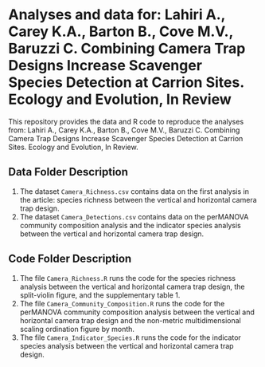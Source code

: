 # Analyses and data for: Lahiri A., Carey K.A., Barton B., Cove M.V., Baruzzi C. Combining Camera Trap Designs Increase Scavenger Species Detection at Carrion Sites. Ecology and Evolution, In Review 
This repository provides the data and R code to reproduce the analyses from: Lahiri A., Carey K.A., Barton B., Cove M.V., Baruzzi C. Combining Camera Trap Designs Increase Scavenger Species Detection at Carrion Sites. Ecology and Evolution, In Review.

## Data Folder Description
1. The dataset `Camera_Richness.csv` contains data on the first analysis in the article: species richness between the vertical and horizontal camera trap design.
2. The dataset `Camera_Detections.csv` contains data on the perMANOVA community composition analysis and the indicator species analysis between the vertical and horizontal camera trap design. 

## Code Folder Description
1. The file `Camera_Richness.R` runs the code for the species richness analysis between the vertical and horizontal camera trap design, the split-violin figure, and the supplementary table 1.
2. The file `Camera_Community_Composition.R` runs the code for the perMANOVA community composition analysis between the vertical and horizontal camera trap design and the non-metric multidimensional scaling ordination figure by month.
3. The file `Camera_Indicator_Species.R` runs the code for the indicator species analysis between the vertical and horizontal camera trap design. 
